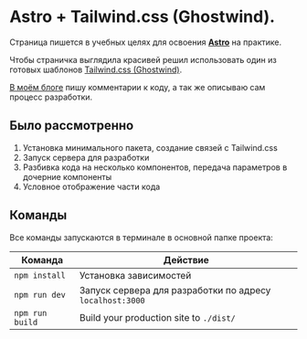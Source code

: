# Astro + Tailwind.css (Ghostwind).

Страница пишется в учебных целях для освоения [**Astro**](https://astro.build/) на практике.

Чтобы страничка выглядила красивей решил использовать один из готовых шаблонов [Tailwind.css (Ghostwind)](https://github.com/tailwindtoolbox/Ghostwind/).  

[В моём блоге](https://laboratorynotices.wordpress.com/2022/10/02/%d1%81%d1%82%d1%80%d0%b0%d0%bd%d0%b8%d1%87%d0%ba%d0%b0-%d0%bd%d0%b0-astro/) пишу комментарии к коду, а так же описываю сам процесс разработки.

## Было рассмотренно

1. Установка минимального пакета, создание связей с Tailwind.css
2. Запуск сервера для разработки
3. Разбивка кода на несколько компонентов, передача параметров в дочерние компоненты
4. Условное отображение части кода

## Команды

Все команды запускаются в терминале в основной папке проекта:

| Команда | Действие |
|--|--|
| `npm install` | Установка зависимостей |
| `npm run dev` | Запуск сервера для разработки по адресу `localhost:3000` |
| `npm run build` | Build your production site to `./dist/` |

